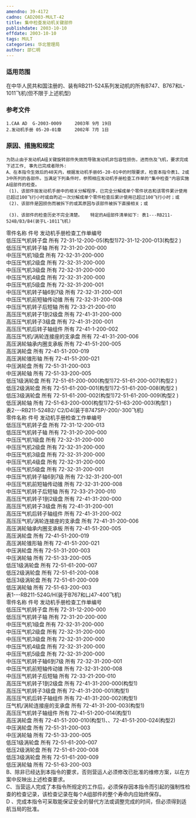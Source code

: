 ```yaml
---
amendno: 39-4172  
cadno: CAD2003-MULT-42  
title: 集中检查发动机关键部件  
publishdate: 2003-10-10  
effdate: 2003-10-10  
tags: MULT  
categories: 华北管理局  
author: 邵仁明  
---
```

  
### 适用范围  
在中华人民共和国注册的、装有RB211-524系列发动机的所有B747、B767和L-1011飞机(但不限于上述机型)  
  
<!--more-->  
### 参考文件  
    1.CAA AD  G-2003-0009     2003年 9月 19日  
    2.发动机手册 05-20-01章     2002年 7月 1日  
  
### 原因、措施和规定  
    为防止由于发动机A组关键旋转部件失效而导致发动机非包容性损伤，进而伤及飞机，要求完成下述工作, 事先已完成者除外:  
    A、在本指令生效后的40天内，根据发动机手册05-20-01中的时限要求，检查本指令表1、2或3中所列的各部件。当满足下列条件时，参照相应发动机手册检查工作单的"集中检查"内容实施A组部件的检查。  
     (1)、该部件按发动机手册中的相关分解程序，已完全分解成单个零件状态和该零件累计使用已超过100飞行小时或自昀近一次分解成单个零件检查后累计使用已超过100飞行小时；或  
     (2)、该部件是因损伤而被拆下的或其原因与该部件被拆下直接相关；或  
  
     (3)、该部件的检查历史不完全清楚。   特定的A组部件清单如下: 表1---RB211-524B/B3/B4(装于L-1011飞机)  
零件名称  件号  发动机手册检查工作单编号  
低压压气机转子盘  所有  72-31-12-200-05(构型1)72-31-12-200-013(构型2 )  
低压压气机转子轴  所有  72-31-20-200-000  
中压压气机1级盘  所有  72-32-31-200-000  
中压压气机2级盘  所有  72-32-31-200-000  
中压压气机3级盘  所有  72-32-31-200-000  
中压压气机4级盘  所有  72-32-31-200-000  
中压压气机5级盘  所有  72-32-31-200-001  
中压压气机转子轴6到7级  所有  72-32-31-200-001  
中压压气机前短轴传动锥  所有  72-32-31-200-008  
中压压气机转子后短轴  所有  72-33-21-200-010  
高压压气机转子1到2级盘  所有  72-41-31-200-000  
高压压气机转子3级盘  所有  72-41-31-200-001  
高压压气机后转子轴组件  所有  72-41-1-200-002  
高压压气机/涡轮连接座的支承盘  所有  72-41-31-200-006  
高压涡轮轴承内圈支承板  所有  72-41-51-200-005  
高压涡轮盘  所有  72-41-51-200-019  
高压涡轮锥形轴  所有  72-41-51-200-021  
中压涡轮盘  所有  72-51-31-200-003  
中压涡轮轴  所有  72-51-33-200-005  
低压1级涡轮盘  所有  72-51-61-200-000(构型1)72-51-61-200-007(构型2 )  
低压2级涡轮盘  所有  72-51-61-200-001(构型1)72-51-61-200-008(构型2 )  
低压3级涡轮盘  所有  72-51-61-200-002(构型1)72-51-61-200-009(构型2 )  
低压涡轮轴  所有  72-51-63-200-000(构型1)72-51-63-200-003(构型1 )  
表2---RB211-524B2/ C2/D4(装于B747SP/-200/-300飞机)  
零件名称  件号  发动机手册检查工作单编号  
低压压气机转子盘  所有  72-31-12-200-013  
低压压气机转子轴  所有  72-31-20-200-000  
中压压气机1级盘  所有  72-32-31-200-000  
中压压气机2级盘  所有  72-32-31-200-000  
中压压气机3级盘  所有  72-32-31-200-000  
中压压气机4级盘  所有  72-32-31-200-000  
中压压气机5级盘  所有  72-32-31-200-001  
中压压气机转子轴6到7级  所有  72-32-31-200-001  
中压压气机前短轴传动锥  所有  72-32-31-200-008  
中压压气机转子后短轴  所有  72-33-21-200-010  
高压压气机转子1到2级盘  所有  72-41-31-200-000  
高压压气机转子3级盘  所有  72-41-31-200-001  
高压压气机后转子轴组件  所有  72-41-31-200-002  
高压压气机/涡轮连接座的支承盘  所有  72-41-31-200-006  
高压涡轮轴承内圈支承板  所有  72-41-51-200-005  
高压涡轮盘  所有  72-41-51-200-019  
高压涡轮锥形轴  所有  72-41-51-200-021  
中压涡轮盘  所有  72-51-31-200-003  
中压涡轮轴  所有  72-51-33-200-005  
低压1级涡轮盘  所有  72-51-61-200-007  
低压2级涡轮盘  所有  72-51-61-200-008  
低压3级涡轮盘  所有  72-51-61-200-009  
低压涡轮轴  所有  72-51-63-200-003  
表1---RB211-524G/H(装于B767和凵47-400飞机)  
零件名称  件号  发动机手册检查工作单编号  
低压压气机转子盘  所有  72-31-12-200-000  
低压压气机转子轴  所有  72-31-20-200-000  
中压压气机1级盘  所有  72-32-31-200-000  
中压压气机2级盘  所有  72-32-31-200-000  
中压压气机3级盘  所有  72-32-31-200-000  
中压压气机4级盘  所有  72-32-31-200-000  
中压压气机5级盘  所有  72-32-31-200-000  
中压压气机转子轴6到7级  所有  72-32-31-200-001  
中压压气机前短轴传动锥  所有  72-32-31-200-008  
中压压气机转子后短轴  所有  72-33-21-200-010  
高压压气机转子1到2级盘  所有  72-41-31-200-000(构型1)  
高压压气机转子3级盘  所有  72-41-31-200-001(构型1)  
高压压气机后转子轴组件  所有  72-41-31-200-002(构型1)  
压气机/涡轮连接座的支承盘  所有  72-41-31-200-003(构型1)  
高压压气机转子轴组件  所有  72-41-51-200-014(构型1)  
高压涡轮盘  所有  72-41-51-200-010(构型1)、、72-41-51-200-024(构型2)  
中压涡轮盘  所有  72-51-31-200-003  
中压涡轮轴  所有  72-51-33-200-005  
低压1级涡轮盘  所有  72-51-61-200-007  
低压2级涡轮盘  所有  72-51-61-200-008  
低压3级涡轮盘  所有  72-51-61-200-009  
低压涡轮轴  所有  72-51-63-200-003  
    B、除非已经达到本指令的要求，否则营运人必须修改已批准的维修方案，以在方案中反映出上述检查要求。  
    C、当营运人完成了本指令所规定的工作后，必须保存因本指令而引起的强制性检查的检查记录，该检查记录在每个A组部件的整个寿命内应始终保存。  
    D 、完成本指令可采取能保证安全的替代方法或调整完成的时间，但必须得到适航当局的批准。  
